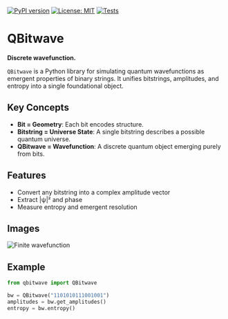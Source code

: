 
[![PyPI version](https://badge.fury.io/py/qbitwave.svg)](https://badge.fury.io/py/qbitwave)
[![License: MIT](https://img.shields.io/badge/License-MIT-blue.svg)](LICENSE)
[![Tests](https://github.com/juhakm/qbitwave/actions/workflows/test.yml/badge.svg)](https://github.com/juhakm/qbitwave/actions)


# QBitwave

**Discrete wavefunction.**

`QBitwave` is a Python library for simulating quantum wavefunctions as emergent properties of binary strings.
It unifies bitstrings, amplitudes, and entropy into a single foundational object.

## Key Concepts

- **Bit = Geometry**: Each bit encodes structure.
- **Bitstring = Universe State**: A single bitstring describes a possible quantum universe.
- **QBitwave = Wavefunction**: A discrete quantum object emerging purely from bits.

## Features

- Convert any bitstring into a complex amplitude vector
- Extract |ψ|² and phase 
- Measure entropy and emergent resolution

## Images
![Finite wavefunction](https://github.com/juhakm/qbitwave/blob/main/images/qbitwave.png "Finite wavefunction")


## Example

```python
from qbitwave import QBitwave

bw = QBitwave("1101010111001001")
amplitudes = bw.get_amplitudes()
entropy = bw.entropy()
```


